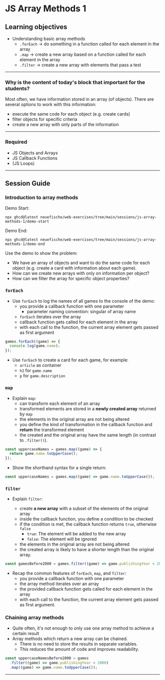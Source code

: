 # JS Array Methods 1

## Learning objectives

- Understanding basic array methods
  - `.forEach` -> do something in a function called for each element in the array
  - `.map` -> create a new array based on a function called for each element in the array
  - `.filter` -> create a new array with elements that pass a test

---

### Why is the content of today's block that important for the students?

Most often, we have information stored in an array (of objects). There are several options to work
with this information:

- execute the same code for each object (e.g. create cards)
- filter objects for specific criteria
- create a new array with only parts of the information

---

### Required

- JS Objects and Arrays
- JS Callback Functions
- (JS Loops)

---

## Session Guide

### Introduction to array methods

Demo Start:

```
npx ghcd@latest neuefische/web-exercises/tree/main/sessions/js-array-methods-1/demo-start
```

Demo End:

```
npx ghcd@latest neuefische/web-exercises/tree/main/sessions/js-array-methods-1/demo-end
```

Use the demo to show the problem:

- We have an array of objects and want to do the same code for each object (e.g. create a card
  with information about each game).
- How can we create new arrays with only on information per object?
- How can we filter the array for specific object properties?

### `forEach`

- Use `forEach` to log the names of all games to the console of the demo:
  - you provide a callback function with one parameter
    - parameter naming convention: singular of array name
  - `forEach` iterates over the array
  - callback function gets called for each element in the array
  - with each call to the function, the current array element gets passed as first argument

```js
games.forEach((game) => {
  console.log(game.name);
});
```

- Use `forEach` to create a card for each game, for example:
  - `article` as container
  - `h2` for `game.name`
  - `p` for `game.description`

### `map`

- Explain `map`:
  - can transform each element of an array
  - transformed elements are stored in a **newly created array** returned by `map`
  - the elements in the original array are not being altered
  - you define the kind of transformation in the callback function and **return** the
    transformed element
  - the created and the original array have the same length (in contrast to `.filter()`).

```js
const uppercaseNames = games.map((game) => {
  return game.name.toUpperCase();
});
```

- Show the shorthand syntax for a single return:

```js
const uppercaseNames = games.map((game) => game.name.toUpperCase());
```

### `filter`

- Explain `filter`:

  - create **a new array** with a subset of the elements of the original array
  - inside the callback function, you define a condition to be checked
  - if the condition is met, the callback function returns `true`, otherwise `false`
    - `true`: The element will be added to the new array
    - `false`: The element will be ignored
  - the elements in the original array are not being altered
  - the created array is likely to have a shorter length than the original array.

```js
const gamesBefore2000 = games.filter((game) => game.publishingYear < 2000);
```

- Recap the common features of `forEach`, `map`, and `filter`:
  - you provide a callback function with one parameter
  - the array method iterates over an array
  - the provided callback function gets called for each element in the array
  - with each call to the function, the current array element gets passed as first argument.

### Chaining array methods

- Quite often, it's not enough to only use one array method to achieve a certain result
- Array methods which return a new array can be chained.
  - There is no need to store the results in separate variables.
  - This reduces the amount of code and improves readability.

```js
const uppercaseNamesBefore2000 = games
  .filter((game) => game.publishingYear < 2000)
  .map((game) => game.name.toUpperCase());
```

---
